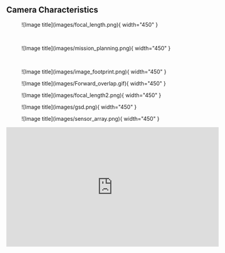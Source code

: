 ## Camera Characteristics
<figure markdown>
  ![Image title](images/focal_length.png){ width="450" }
  <figcaption> </figcaption>
</figure>

<br/>

<figure markdown>
  ![Image title](images/mission_planning.png){ width="450" }
  <figcaption> </figcaption>
</figure>

<br/>


<figure markdown>
  ![Image title](images/image_footprint.png){ width="450" }
  <figcaption> </figcaption>
</figure>

<figure markdown>
  ![Image title](images/Forward_overlap.gif){ width="450" }
  <figcaption> </figcaption>
</figure>

<figure markdown>
  ![Image title](images/focal_length2.png){ width="450" }
  <figcaption> </figcaption>
</figure>

<figure markdown>
  ![Image title](images/gsd.png){ width="450" }
  <figcaption> </figcaption>
</figure>

<figure markdown>
  ![Image title](images/sensor_array.png){ width="450" }
  <figcaption> </figcaption>
</figure>

<iframe width="560" height="315" src="https://www.youtube.com/embed/bTIgjjeYtWY" title="YouTube video player" frameborder="0" allow="accelerometer; autoplay; clipboard-write; encrypted-media; gyroscope; picture-in-picture; web-share" allowfullscreen></iframe>

